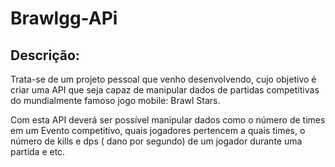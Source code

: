# Brawlgg-APi

## Descrição:
  Trata-se de um projeto pessoal que venho desenvolvendo, cujo objetivo é criar uma API que seja capaz de manipular dados de partidas competitivas do mundialmente famoso jogo mobile: Brawl Stars.

  Com esta API deverá ser possível manipular dados como o número de times em um Evento competitivo, quais jogadores pertencem a quais times, o número de kills e dps ( dano por segundo) de um jogador durante uma partida e etc.
